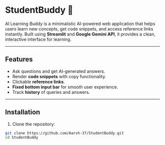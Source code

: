 # StudentBuddy 🤖

AI Learning Buddy is a minimalistic AI-powered web application that helps users learn new concepts, get code snippets, and access reference links instantly. Built using **Streamlit** and **Google Gemini API**, it provides a clean, interactive interface for learning.

---

## Features

- Ask questions and get AI-generated answers.
- Render **code snippets** with copy functionality.
- Clickable **reference links**.
- **Fixed bottom input bar** for smooth user experience.
- Track **history** of queries and answers.

---


## Installation

1. Clone the repository:

```bash
git clone https://github.com/Aarsh-37/StudentBuddy.git
cd StudentBuddy


